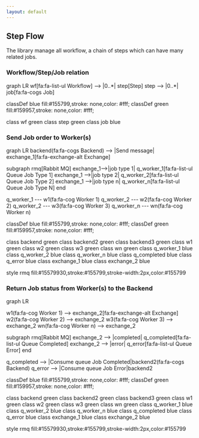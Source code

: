 ```yaml
---
layout: default
---
```


## Step Flow

The library manage all workflow, a chain of steps which can have many related jobs.

### Workflow/Step/Job relation

<div class="mermaid">
graph LR
wf[fa:fa-list-ul Workflow] --> |0..*| step[Step] 
step -->  |0..*| job[fa:fa-cogs Job]

classDef blue fill:#155799,stroke: none,color: #fff;
classDef green fill:#159957,stroke: none,color: #fff;

class wf green
class step green
class job blue
</div>

### Send Job order to Worker(s)

<div class="mermaid">
graph LR
backend(fa:fa-cogs Backend) --> |Send message| exchange_1[fa:fa-exchange-alt Exchange]

subgraph rmq[Rabbit MQ]
  exchange_1-->|job type 1| q_worker_1[fa:fa-list-ul Queue Job Type 1]
  exchange_1 -->|job type 2| q_worker_2[fa:fa-list-ul Queue Job Type 2]
  exchange_1 -->|job type n| q_worker_n[fa:fa-list-ul Queue Job Type N]
end

q_worker_1 --- w1(fa:fa-cog Worker 1)
q_worker_2 --- w2(fa:fa-cog Worker 2)
q_worker_2 --- w3(fa:fa-cog Worker 3)
q_worker_n --- wn(fa:fa-cog Worker n)

classDef blue fill:#155799,stroke: none,color: #fff;
classDef green fill:#159957,stroke: none,color: #fff;

class backend green
class backend2 green
class backend3 green
class w1 green
class w2 green
class w3 green
class wn green
class q_worker_1 blue
class q_worker_2 blue
class q_worker_n blue
class q_completed blue
class q_error blue
class exchange_1 blue
class exchange_2 blue

style rmq fill:#15579930,stroke:#155799,stroke-width:2px,color:#155799
</div>

### Return Job status from Worker(s) to the Backend

<div class="mermaid">
graph LR

w1(fa:fa-cog Worker 1) --> exchange_2[fa:fa-exchange-alt Exchange]
w2(fa:fa-cog Worker 2) --> exchange_2
w3(fa:fa-cog Worker 3) --> exchange_2
wn(fa:fa-cog Worker n) --> exchange_2

subgraph rmq[Rabbit MQ]
  exchange_2 --> |completed| q_completed[fa:fa-list-ul Queue Completed]
  exchange_2 --> |error| q_error[fa:fa-list-ul  Queue Error]
end

q_completed --> |Consume queue Job Completed|backend2(fa:fa-cogs Backend)
q_error --> |Consume queue Job Error|backend2

classDef blue fill:#155799,stroke: none,color: #fff;
classDef green fill:#159957,stroke: none,color: #fff;

class backend green
class backend2 green
class backend3 green
class w1 green
class w2 green
class w3 green
class wn green
class q_worker_1 blue
class q_worker_2 blue
class q_worker_n blue
class q_completed blue
class q_error blue
class exchange_1 blue
class exchange_2 blue

style rmq fill:#15579930,stroke:#155799,stroke-width:2px,color:#155799
</div>

<style type="text/css">
	.edgeLabel {
		background-color: #ffff !important;
	}
</style>

